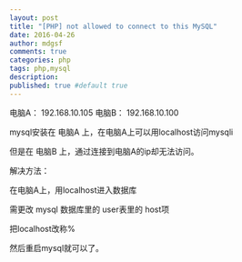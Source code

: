 ```yaml
---
layout: post
title: "[PHP] not allowed to connect to this MySQL"
date: 2016-04-26
author: mdgsf
comments: true
categories: php
tags: php,mysql
description:
published: true #default true
---
```


电脑A： 192.168.10.105
电脑B： 192.168.10.100

mysql安装在 电脑A 上，在电脑A上可以用localhost访问mysqli

但是在 电脑B 上，通过连接到电脑A的ip却无法访问。

解决方法：

在电脑A上，用localhost进入数据库

需更改 mysql 数据库里的 user表里的 host项

把localhost改称%

然后重启mysql就可以了。
